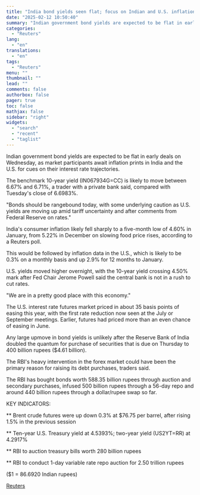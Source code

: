```yaml
---
title: "India bond yields seen flat; focus on Indian and U.S. inflation prints"
date: "2025-02-12 10:50:40"
summary: "Indian government bond yields are expected to be flat in early deals on Wednesday, as market participants await inflation prints in India and the U.S. for cues on their interest rate trajectories.The benchmark 10-year yield (IN067934G=CC) is likely to move between 6.67% and 6.71%, a trader with a private bank..."
categories:
  - "Reuters"
lang:
  - "en"
translations:
  - "en"
tags:
  - "Reuters"
menu: ""
thumbnail: ""
lead: ""
comments: false
authorbox: false
pager: true
toc: false
mathjax: false
sidebar: "right"
widgets:
  - "search"
  - "recent"
  - "taglist"
---
```


Indian government bond yields are expected to be flat in early deals on Wednesday, as market participants await inflation prints in India and the U.S. for cues on their interest rate trajectories.

The benchmark 10-year yield (IN067934G=CC) is likely to move between 6.67% and 6.71%, a trader with a private bank said, compared with Tuesday's close of 6.6983%.

"Bonds should be rangebound today, with some underlying caution as U.S. yields are moving up amid tariff uncertainty and after comments from Federal Reserve on rates."

India's consumer inflation likely fell sharply to a five-month low of 4.60% in January, from 5.22% in December on slowing food price rises, according to a Reuters poll.

This would be followed by inflation data in the U.S., which is likely to be 0.3% on a monthly basis and up 2.9% for 12 months to January.

U.S. yields moved higher overnight, with the 10-year yield crossing 4.50% mark after Fed Chair Jerome Powell said the central bank is not in a rush to cut rates.

"We are in a pretty good place with this economy."

The U.S. interest rate futures market priced in about 35 basis points of easing this year, with the first rate reduction now seen at the July or September meetings. Earlier, futures had priced more than an even chance of easing in June.

Any large upmove in bond yields is unlikely after the Reserve Bank of India doubled the quantum for purchase of securities that is due on Thursday to 400 billion rupees ($4.61 billion).

The RBI's heavy intervention in the forex market could have been the primary reason for raising its debt purchases, traders said.

The RBI has bought bonds worth 588.35 billion rupees through auction and secondary purchases, infused 500 billion rupees through a 56-day repo and around 440 billion rupees through a dollar/rupee swap so far.

KEY INDICATORS:

\*\* Brent crude futures were up down 0.3% at $76.75 per barrel, after rising 1.5% in the previous session

\*\* Ten-year U.S. Treasury yield at 4.5393%; two-year yield (US2YT=RR) at 4.2917%

\*\* RBI to auction treasury bills worth 280 billion rupees

\*\* RBI to conduct 1-day variable rate repo auction for 2.50 trillion rupees

($1 = 86.6920 Indian rupees)

[Reuters](https://www.tradingview.com/news/reuters.com,2025:newsml_L4N3P306D:0-india-bond-yields-seen-flat-focus-on-indian-and-u-s-inflation-prints/)
